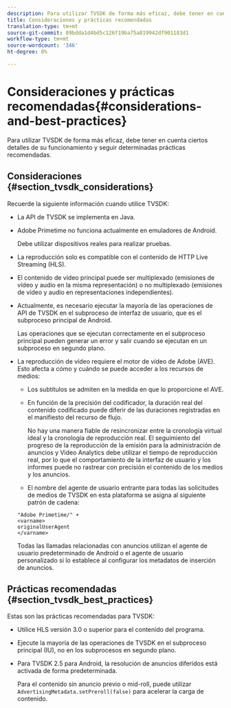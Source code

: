 ```yaml
---
description: Para utilizar TVSDK de forma más eficaz, debe tener en cuenta ciertos detalles de su funcionamiento y seguir determinadas prácticas recomendadas.
title: Consideraciones y prácticas recomendadas
translation-type: tm+mt
source-git-commit: 89bdda1d4bd5c126f19ba75a819942df901183d1
workflow-type: tm+mt
source-wordcount: '346'
ht-degree: 0%

---
```



# Consideraciones y prácticas recomendadas{#considerations-and-best-practices}

Para utilizar TVSDK de forma más eficaz, debe tener en cuenta ciertos detalles de su funcionamiento y seguir determinadas prácticas recomendadas.

## Consideraciones {#section_tvsdk_considerations}

Recuerde la siguiente información cuando utilice TVSDK:

* La API de TVSDK se implementa en Java.
* Adobe Primetime no funciona actualmente en emuladores de Android.

   Debe utilizar dispositivos reales para realizar pruebas.
* La reproducción solo es compatible con el contenido de HTTP Live Streaming (HLS).
* El contenido de vídeo principal puede ser multiplexado (emisiones de vídeo y audio en la misma representación) o no multiplexado (emisiones de vídeo y audio en representaciones independientes).
* Actualmente, es necesario ejecutar la mayoría de las operaciones de API de TVSDK en el subproceso de interfaz de usuario, que es el subproceso principal de Android.

   Las operaciones que se ejecutan correctamente en el subproceso principal pueden generar un error y salir cuando se ejecutan en un subproceso en segundo plano.
* La reproducción de vídeo requiere el motor de vídeo de Adobe (AVE). Esto afecta a cómo y cuándo se puede acceder a los recursos de medios:

   * Los subtítulos se admiten en la medida en que lo proporcione el AVE.
   * En función de la precisión del codificador, la duración real del contenido codificado puede diferir de las duraciones registradas en el manifiesto del recurso de flujo.

      No hay una manera fiable de resincronizar entre la cronología virtual ideal y la cronología de reproducción real. El seguimiento del progreso de la reproducción de la emisión para la administración de anuncios y Video Analytics debe utilizar el tiempo de reproducción real, por lo que el comportamiento de la interfaz de usuario y los informes puede no rastrear con precisión el contenido de los medios y los anuncios.
   * El nombre del agente de usuario entrante para todas las solicitudes de medios de TVSDK en esta plataforma se asigna al siguiente patrón de cadena:

   ```
   "Adobe Primetime/" + 
   <varname>
   originalUserAgent
   </varname> 
   ```

   Todas las llamadas relacionadas con anuncios utilizan el agente de usuario predeterminado de Android o el agente de usuario personalizado si lo establece al configurar los metadatos de inserción de anuncios.

## Prácticas recomendadas {#section_tvsdk_best_practices}

Estas son las prácticas recomendadas para TVSDK:

* Utilice HLS versión 3.0 o superior para el contenido del programa.
* Ejecute la mayoría de las operaciones de TVSDK en el subproceso principal (IU), no en los subprocesos en segundo plano.
* Para TVSDK 2.5 para Android, la resolución de anuncios diferidos está activada de forma predeterminada.

   Para el contenido sin anuncio previo o mid-roll, puede utilizar `AdvertisingMetadata.setPreroll(false)` para acelerar la carga de contenido.
